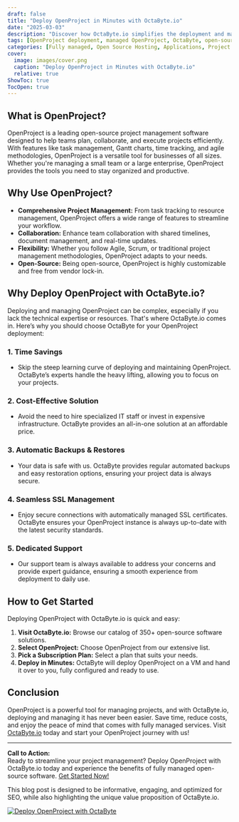```yaml
---
draft: false
title: "Deploy OpenProject in Minutes with OctaByte.io"
date: "2025-03-03"
description: "Discover how OctaByte.io simplifies the deployment and management of OpenProject, a powerful open-source project management tool. Save time, reduce costs, and enjoy seamless integration with OctaByte's fully managed services."
tags: [OpenProject deployment, managed OpenProject, OctaByte, open-source project management, managed open-source software, OpenProject hosting, OctaByte services, project management tools, automated backups, SSL management, IT support]
categories: [Fully managed, Open Source Hosting, Applications, Project Management]
cover:
  image: images/cover.png
  caption: "Deploy OpenProject in Minutes with OctaByte.io"
  relative: true
ShowToc: true
TocOpen: true
---
```



## What is OpenProject?

OpenProject is a leading open-source project management software designed to help teams plan, collaborate, and execute projects efficiently. With features like task management, Gantt charts, time tracking, and agile methodologies, OpenProject is a versatile tool for businesses of all sizes. Whether you're managing a small team or a large enterprise, OpenProject provides the tools you need to stay organized and productive.

## Why Use OpenProject?

- **Comprehensive Project Management:** From task tracking to resource management, OpenProject offers a wide range of features to streamline your workflow.
- **Collaboration:** Enhance team collaboration with shared timelines, document management, and real-time updates.
- **Flexibility:** Whether you follow Agile, Scrum, or traditional project management methodologies, OpenProject adapts to your needs.
- **Open-Source:** Being open-source, OpenProject is highly customizable and free from vendor lock-in.

## Why Deploy OpenProject with OctaByte.io?

Deploying and managing OpenProject can be complex, especially if you lack the technical expertise or resources. That's where OctaByte.io comes in. Here’s why you should choose OctaByte for your OpenProject deployment:

### 1. **Time Savings**
   - Skip the steep learning curve of deploying and maintaining OpenProject. OctaByte’s experts handle the heavy lifting, allowing you to focus on your projects.

### 2. **Cost-Effective Solution**
   - Avoid the need to hire specialized IT staff or invest in expensive infrastructure. OctaByte provides an all-in-one solution at an affordable price.

### 3. **Automatic Backups & Restores**
   - Your data is safe with us. OctaByte provides regular automated backups and easy restoration options, ensuring your project data is always secure.

### 4. **Seamless SSL Management**
   - Enjoy secure connections with automatically managed SSL certificates. OctaByte ensures your OpenProject instance is always up-to-date with the latest security standards.

### 5. **Dedicated Support**
   - Our support team is always available to address your concerns and provide expert guidance, ensuring a smooth experience from deployment to daily use.

## How to Get Started

Deploying OpenProject with OctaByte.io is quick and easy:

1. **Visit OctaByte.io:** Browse our catalog of 350+ open-source software solutions.
2. **Select OpenProject:** Choose OpenProject from our extensive list.
3. **Pick a Subscription Plan:** Select a plan that suits your needs.
4. **Deploy in Minutes:** OctaByte will deploy OpenProject on a VM and hand it over to you, fully configured and ready to use.

## Conclusion

OpenProject is a powerful tool for managing projects, and with OctaByte.io, deploying and managing it has never been easier. Save time, reduce costs, and enjoy the peace of mind that comes with fully managed services. Visit [OctaByte.io](https://octabyte.io) today and start your OpenProject journey with us!

---

**Call to Action:**  
Ready to streamline your project management? Deploy OpenProject with OctaByte.io today and experience the benefits of fully managed open-source software. [Get Started Now!](https://octabyte.io)
 

This blog post is designed to be informative, engaging, and optimized for SEO, while also highlighting the unique value proposition of OctaByte.io.

[![Deploy OpenProject with OctaByte](/images/deploy-on-octabyte.png)](https://octabyte.io/fully-managed-open-source-services/applications/project-management/openproject)